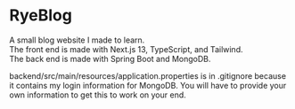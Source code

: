 # RyeBlog

A small blog website I made to learn.  
The front end is made with Next.js 13, TypeScript, and Tailwind.  
The back end is made with Spring Boot and MongoDB.  

backend/src/main/resources/application.properties is in .gitignore because it contains
my login information for MongoDB. You will have to provide your own information to get
this to work on your end.